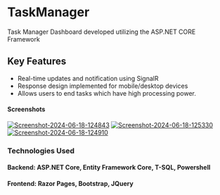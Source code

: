 ﻿# TaskManager

Task Manager Dashboard developed utilizing the ASP.NET CORE Framework

## Key Features

- Real-time updates and notification using SignalR
- Response design implemented for mobile/desktop devices
- Allows users to end tasks which have high processing power.


#### Screenshots

<a href='https://postimg.cc/tYZ8GNqP' target='_blank'><img src='https://i.postimg.cc/tYZ8GNqP/Screenshot-2024-06-18-124843.png' border='0' alt='Screenshot-2024-06-18-124843'/></a>
<a href='https://postimg.cc/mtvJL1kn' target='_blank'><img src='https://i.postimg.cc/mtvJL1kn/Screenshot-2024-06-18-125330.png' border='0' alt='Screenshot-2024-06-18-125330'/></a>
<a href='https://postimg.cc/Q9SgzwKD' target='_blank'><img src='https://i.postimg.cc/Q9SgzwKD/Screenshot-2024-06-18-124910.png' border='0' alt='Screenshot-2024-06-18-124910'/></a>

### Technologies Used
#### Backend: ASP.NET Core, Entity Framework Core, T-SQL, Powershell
#### Frontend: Razor Pages, Bootstrap, JQuery